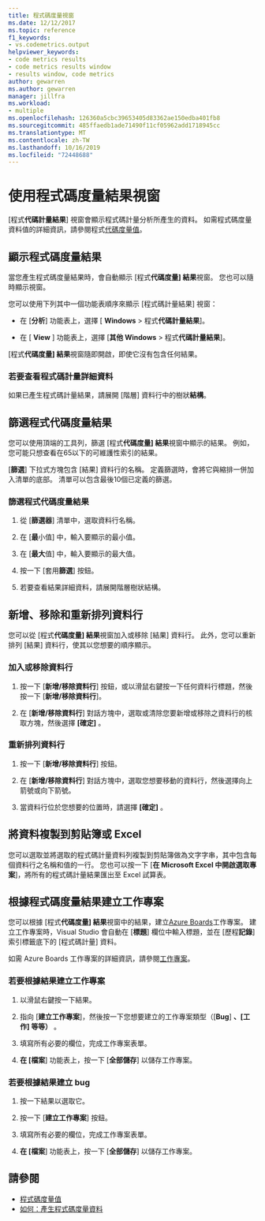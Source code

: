 ```yaml
---
title: 程式碼度量視窗
ms.date: 12/12/2017
ms.topic: reference
f1_keywords:
- vs.codemetrics.output
helpviewer_keywords:
- code metrics results
- code metrics results window
- results window, code metrics
author: gewarren
ms.author: gewarren
manager: jillfra
ms.workload:
- multiple
ms.openlocfilehash: 126360a5cbc39653405d83362ae150edba401fb8
ms.sourcegitcommit: 485ffaedb1ade71490f11cf05962add1718945cc
ms.translationtype: MT
ms.contentlocale: zh-TW
ms.lasthandoff: 10/16/2019
ms.locfileid: "72448688"
---
```

# <a name="use-the-code-metrics-results-window"></a>使用程式碼度量結果視窗

[程式**代碼計量結果**] 視窗會顯示程式碼計量分析所產生的資料。 如需程式碼度量資料值的詳細資訊，請參閱程式[代碼度量值](../code-quality/code-metrics-values.md)。

## <a name="display-code-metrics-results"></a>顯示程式碼度量結果

當您產生程式碼度量結果時，會自動顯示 [程式**代碼度量] 結果**視窗。 您也可以隨時顯示視窗。

您可以使用下列其中一個功能表順序來顯示 [程式碼計量結果] 視窗：

- 在 [**分析**] 功能表上，選擇 [ **Windows** >  程式**代碼計量結果**]。

- 在 [ **View** ] 功能表上，選擇 [**其他 Windows** >  程式**代碼計量結果**]。

[程式**代碼度量] 結果**視窗隨即開啟，即使它沒有包含任何結果。

### <a name="to-view-code-metrics-details"></a>若要查看程式碼計量詳細資料

如果已產生程式碼計量結果，請展開 [階層] 資料行中的樹狀**結構**。

## <a name="filter-code-metrics-results"></a>篩選程式代碼度量結果

您可以使用頂端的工具列，篩選 [程式**代碼度量] 結果**視窗中顯示的結果。 例如，您可能只想查看在65以下的可維護性索引的結果。

[**篩選**] 下拉式方塊包含 [結果] 資料行的名稱。 定義篩選時，會將它與縮排一併加入清單的底部。 清單可以包含最後10個已定義的篩選。

### <a name="to-filter-the-code-metrics-results"></a>篩選程式代碼度量結果

1. 從 [**篩選器**] 清單中，選取資料行名稱。

2. 在 [**最**小值] 中，輸入要顯示的最小值。

3. 在 [**最大**值] 中，輸入要顯示的最大值。

4. 按一下 [套用**篩選**] 按鈕。

5. 若要查看結果詳細資料，請展開階層樹狀結構。

## <a name="add-remove-and-rearrange-data-columns"></a>新增、移除和重新排列資料行

您可以從 [程式**代碼度量] 結果**視窗加入或移除 [結果] 資料行。 此外，您可以重新排列 [結果] 資料行，使其以您想要的順序顯示。

### <a name="add-or-remove-a-column"></a>加入或移除資料行

1. 按一下 [**新增/移除資料行**] 按鈕，或以滑鼠右鍵按一下任何資料行標題，然後按一下 [**新增/移除資料行**]。

1. 在 [**新增/移除資料行**] 對話方塊中，選取或清除您要新增或移除之資料行的核取方塊，然後選擇 **[確定]** 。

### <a name="rearrange-columns"></a>重新排列資料行

1. 按一下 [**新增/移除資料行**] 按鈕。

1. 在 [**新增/移除資料行**] 對話方塊中，選取您想要移動的資料行，然後選擇向上箭號或向下箭號。

1. 當資料行位於您想要的位置時，請選擇 **[確定]** 。

## <a name="copy-data-to-the-clipboard-or-excel"></a>將資料複製到剪貼簿或 Excel

您可以選取並將選取的程式碼計量資料列複製到剪貼簿做為文字字串，其中包含每個資料行之名稱和值的一行。 您也可以按一下 [**在 Microsoft Excel 中開啟選取專案**]，將所有的程式碼計量結果匯出至 Excel 試算表。

## <a name="create-a-work-item-based-on-code-metric-results"></a>根據程式碼度量結果建立工作專案

您可以根據 [程式**代碼度量] 結果**視窗中的結果，建立[Azure Boards](/azure/devops/boards/index?view=vsts)工作專案。 建立工作專案時，Visual Studio 會自動在 [**標題**] 欄位中輸入標題，並在 [歷程**記錄**] 索引標籤底下的 [程式碼計量] 資料。

如需 Azure Boards 工作專案的詳細資訊，請參閱[工作專案](/azure/devops/boards/work-items/index?view=vsts)。

### <a name="to-create-a-work-item-based-on-a-result"></a>若要根據結果建立工作專案

1. 以滑鼠右鍵按一下結果。

2. 指向 [**建立工作專案**]，然後按一下您想要建立的工作專案類型（[**Bug**] **、[工作] 等等）** 。

3. 填寫所有必要的欄位，完成工作專案表單。

4. **在 [檔案**] 功能表上，按一下 [**全部儲存**] 以儲存工作專案。

### <a name="to-create-a-bug-based-on-a-result"></a>若要根據結果建立 bug

1. 按一下結果以選取它。

2. 按一下 [**建立工作專案**] 按鈕。

3. 填寫所有必要的欄位，完成工作專案表單。

4. **在 [檔案**] 功能表上，按一下 [**全部儲存**] 以儲存工作專案。

## <a name="see-also"></a>請參閱

- [程式碼度量值](../code-quality/code-metrics-values.md)
- [如何：產生程式碼度量資料](../code-quality/how-to-generate-code-metrics-data.md)
